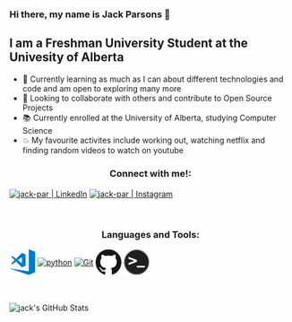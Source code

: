 ### Hi there, my name is Jack Parsons 👋

## I am a Freshman University Student at the Univesity of Alberta 

- 🔭 Currently learning as much as I can about different technologies and code and am open to exploring many more
- 👯 Looking to collaborate with others and contribute to Open Source Projects
- 📚 Currently enrolled at the University of Alberta, studying Computer Science
- 💥 My favourite activites include working out, watching netflix and finding random videos to watch on youtube


### <div align="center"> Connect with me!: </div>

[<img align="center" alt="jack-par | LinkedIn" width="70px" src="https://dwglogo.com/wp-content/uploads/2020/06/Linkedin_symbol_transparent.png" />][linkedin]
[<img align="center" alt="jack-par | Instagram" width="46px" src="https://cdn2.iconfinder.com/data/icons/social-media-2285/512/1_Instagram_colored_svg_1-512.png" />][instagram]

<br />

### <div align="center"> Languages and Tools: </div>

[<img align="center" alt="Visual Studio Code" width="46px" src="https://raw.githubusercontent.com/github/explore/80688e429a7d4ef2fca1e82350fe8e3517d3494d/topics/visual-studio-code/visual-studio-code.png" />][VS Code]
[<img align="center" alt="python" width="46px" src="https://engineering.fb.com/wp-content/uploads/2016/05/2000px-Python-logo-notext.svg_.png" />][python]
[<img align="center" alt="Git" width="46px" src="https://camo.githubusercontent.com/fbfcb9e3dc648adc93bef37c718db16c52f617ad055a26de6dc3c21865c3321d/68747470733a2f2f7777772e766563746f726c6f676f2e7a6f6e652f6c6f676f732f6769742d73636d2f6769742d73636d2d69636f6e2e737667" />][git]
[<img align="center" alt="GitHub" width="46px" src="https://raw.githubusercontent.com/github/explore/78df643247d429f6cc873026c0622819ad797942/topics/github/github.png" />][git hub]
<img align="center" alt="Terminal" width="46px" src="https://raw.githubusercontent.com/github/explore/80688e429a7d4ef2fca1e82350fe8e3517d3494d/topics/terminal/terminal.png" />

<br />
<br />


<img align="center" alt="jack's GitHub Stats" src="https://github-readme-stats.codestackr.vercel.app/api?username=jackparsonss&show_icons=true&hide_border=true" />



<!-- [website]: https:// -->

[instagram]: https://www.instagram.com/jack.par/
[linkedin]: https://www.linkedin.com/in/jack-parsons-9508b21ba/
[python]: https://docs.python.org/3/
[VS Code]: https://code.visualstudio.com/
[git]: https://git-scm.com/
[git hub]: https://github.com/
